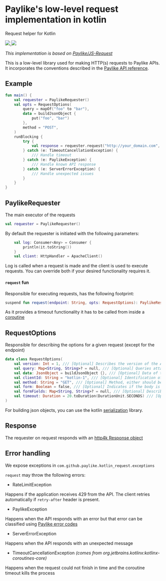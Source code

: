 # Paylike's low-level request implementation in kotlin

Request helper for Kotlin

<a href="https://jitpack.io/#paylike/kotlin_request" target="_blank">
    <img src="https://jitpack.io/v/paylike/kotlin_request.svg" />
</a>
<a href="/../../actions/workflows/AssembleOnMain.yml" target="_blank">
    <img src="/../../actions/workflows/AssembleOnMain.yml/badge.svg?branch=main" />
</a>

*This implementation is based on [Paylike/JS-Request](https://github.com/paylike/js-request)*

This is a low-level library used for making HTTP(s) requests to Paylike APIs. It
incorporates the conventions described in the
[Paylike API reference](https://github.com/paylike/api-reference).

## Example

```kotlin
fun main() {
    val requester = PaylikeRequester()
    val opts = RequestOptions(
        query = mapOf("foo" to "bar"),
        data = buildJsonObject {
            put("foo", "bar")
        },
        method = "POST",
    )
    runBlocking {
        try {
            val response = requester.request("http://your_domain.com", opts)
        } catch (e: TimeoutCancellationException) {
            /// Handle timeout
        } catch (e: PaylikeException) {
            /// Handle known API response
        } catch (e: ServerErrorException) {
            /// Handle unexpected issues
        }
    }
}
```

## PaylikeRequester

The main executor of the requests
```kotlin
val requester = PaylikeRequester()
```
By default the requester is initiated with the following parameters:
```kotlin
    val log: Consumer<Any> = Consumer {
        println(it.toString())
    }
    val client: HttpHandler = ApacheClient()
```
Log is called when a request is made and the client is used to execute requests. You can override both if your 
desired functionality requires it.

#### `request` fun

Responsible for executing requests, has the following footprint:
```kotlin
suspend fun request(endpoint: String, opts: RequestOptions): PaylikeResponse
```
As it provides a timeout functionality it has to be called from inside a [coroutine](https://kotlinlang.org/docs/coroutines-overview.html)

## RequestOptions
Responsible for describing the options for a given request (except for the endpoint)
```kotlin
data class RequestOptions(
    val version: Int = 1, /// [Optional] Describes the version of the API
    val query: Map<String, String>? = null, /// [Optional] Queries attached to the request
    val data: JsonObject = buildJsonObject {}, /// [Optional] Data of the request body
    val clientId: String = "kotlin-1", /// [Optional] Identification of the given SDK client
    val method: String = "GET", /// [Optional] Method, either should be "POST" or "GET"
    val form: Boolean = false, /// [Optional] Indicates if the body is a form
    val formFields: Map<String, String>? = null, /// [Optional] Describes the fields in the form
    val timeout: Duration = 20.toDuration(DurationUnit.SECONDS) /// [Optional] Timeout
)
```

For building json objects, you can use the kotlin [serialization](https://kotlinlang.org/docs/serialization.html) library.

## Response

The requester on request responds with an [http4k Response object](https://www.http4k.org/api/org.http4k.core/-response/)

## Error handling

We expose exceptions in `com.github.paylike.kotlin_request.exceptions`

`request` may throw the following errors:

* RateLimitException

Happens if the application receives 429 from the API. The client retries automatically if `retry-after` header is present.

* PaylikeException

Happens when the API responds with an error but that error can be classified using [Paylike error codes](https://github.com/paylike/api-reference/blob/main/status-codes.md)

* ServerErrorException

Happens when the API responds with an unexpected message 

* TimeoutCancellationException _(comes from org.jetbrains.kotlinx:kotlinx-coroutines-core)_

Happens when the request could not finish in time and the coroutine timeout kills the process
